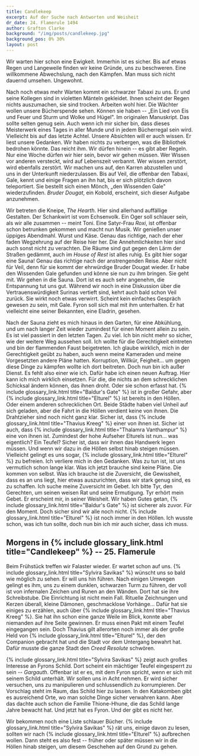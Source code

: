 ```yaml
---
title: Candlekeep
excerpt: Auf der Suche nach Antworten und Weisheit
dr_date: 24. Flamerule 1494
author: Grafton Clarke
background: "/img/posts/candlekeep.jpg"
background_pos: 0% 30%
layout: post
---
```


Wir warten hier schon eine Ewigkeit. Immerhin ist es sicher. Bis auf etwas
Regen und Langeweile finden wir keine Gründe, uns zu beschweren. Eine
willkommene Abwechslung, nach den Kämpfen. Man muss sich nicht dauernd
umsehen. Ungewohnt.

Nach noch etwas mehr Warten kommt ein schwarzer Tabaxi zu uns. Er und seine
Kollegen sind in violetten Mänteln gekleidet. Ihnen scheint der Regen nichts
auszumachen, sie sind trocken. Arbeiten wohl hier. Die Wächter wollen unsere
Bücherspende sehen. Können sie haben -- „Ein Lied von Eis und Feuer und Sturm
und Wolke und Hügel". Im originalen Manuskript. Das sollte selten genug sein.
Auch wenn ich mir sicher bin, dass dieses Meisterwerk eines Tages in aller
Munde und in jedem Bücherregal sein wird. Vielleicht bis auf das letzte
Achtel. Unsere Absichten will er auch wissen. Er liest unsere Gedanken. Wir
haben nichts zu verbergen, was die Bibliothek bedrohen könnte. Das reicht ihm.
Wir dürfen hinein -- es gibt aber Regeln. Nur eine Woche dürfen wir hier sein,
bevor wir gehen müssen. Wer Wissen vor anderen versteckt, wird auf Lebenszeit
verbannt. Wer wissen zerstört, wird ebenfalls zerstört. Wir machen uns auf,
den Karren abzustellen und uns in der Unterkunft niederzulassen. Bis auf Veil,
die offenbar den Tabaxi, Gale, kennt und einige Fragen an ihn hat, bis er sich
plötzlich davon teleportiert. Sie bestellt sich einen Mönch, „den Wissenden
Gale" wiederzufinden. *Bruder Dougat*, ein Kobold, erscheint, sich dieser
Aufgabe anzunehmen.

Wir betreten die Kneipe, *The Hearth*. Hier sind allerhand auffällige
Gestalten. Der Schankwirt ist vom Echsenvolk. Ein Oger soll schlauer
sein, als wir alle zusammen -- meint Toni. Eine Satyr-Frau *Roxi*, ist
offenbar schon betrunken gekommen und macht nun Musik. Wir genießen
unser üppiges Abendmahl. Wurst und Käse. Genau das richtige, nach der
eher faden Wegzehrung auf der Reise hier her. Die Annehmlichkeiten hier
sind auch sonst nicht zu verachten. Die Räume sind gut gegen den Lärm
der Straßen gedämmt, auch im *House of Rest* ist alles ruhig. Es gibt
hier sogar eine Sauna! Genau das richtige nach der anstrengenden Reise.
Aber nicht für Veil, denn für sie kommt der ehrwürdige Bruder Dougat
wieder. Er habe den Wissenden Gale gefunden und könne sie nun zu ihm
bringen. Sie geht mit. Wir gehen in die Sauna. Dort ist es auch sehr
angenehm, die Entspannung tut uns gut. Während wir noch in eine
Diskussion über die Vertrauenswürdigkeit Surinas vertieft sind, kehrt
auch bald schon Veil zurück. Sie wirkt noch etwas verwirrt. Scheint kein
einfaches Gespräch gewesen zu sein, mit Gale. Fyron soll sich mal mit
ihm unterhalten. Er hat vielleicht eine seiner Bekannten, eine Eladrin,
gesehen.

Nach der Sauna zieht es mich hinaus in den Garten, für eine Abkühlung, und um
nach langer Zeit wieder zumindest für einen Moment allein zu sein. Es ist viel
passiert in den letzten Tagen. Zu viel. Ich bin nicht mehr so sicher, wie der
weitere Weg aussehen soll. Ich wollte für die Gerechtigkeit eintreten und bin
der flammenden Faust beigetreten. Ich glaube wirklich, mich in der
Gerechtigkeit geübt zu haben, auch wenn meine Kameraden und meine Vorgesetzten
andere Pläne hatten. Korruption, Willkür, Feigheit... um gegen diese Dinge zu
kämpfen wollte ich dort beitreten. Doch nun bin ich außer Dienst. Es fehlt
also einer wie ich. Dafür habe ich einen neuen Auftrag. Hier kann ich mich
wirklich einsetzen. Für die, die nichts an dem schrecklichen Schicksal ändern
können, das ihnen droht. Oder sie schon erfasst hat. {% include glossary_link.html title="Baldur's Gate" %} ist in
großer Gefahr, aber {% include glossary_link.html title="Elturel" %} ist bereits in den Höllen. Oder einem anderen
schrecklichen Ort. Beide Städte haben viel Unheil auf sich geladen, aber die
Fahrt in die Höllen verdient keine von ihnen. Die Drahtzieher sind noch nicht
ganz klar. Sicher ist, dass {% include glossary_link.html title="Thavius Kreeg" %} einer von ihnen ist. Sicher ist
auch, dass {% include glossary_link.html title="Thalamra Vanthampur" %} eine von ihnen ist. Zumindest der hohe Aufseher
Elturels ist nun... was eigentlich? Ein Teufel? Sicher ist, dass wir ihnen das
Handwerk legen müssen. Und wenn wir dazu in die Höllen selbst hinab steigen
müssen. Vielleicht gelingt es uns sogar, {% include glossary_link.html title="Elturel" %} zu befreien. Ich verliere
mich in den Gedanken. Was zu tun ist, ist uns vermutlich schon lange klar. Was
ich jetzt brauche sind keine Pläne. Die kommen von selbst. Was ich brauche ist
die Zuversicht, die Gewissheit, dass es an uns liegt, hier etwas auszurichten,
dass wir stark genug sind, es zu schaffen. Ich suche meine Zuversicht im
Gebet. Ich bitte Tyr, den Gerechten, um seinen weisen Rat und seine
Ermutigung. Tyr erhört mein Gebet. Er erscheint mir, in seiner Weisheit. Wir
haben Gutes getan, {% include glossary_link.html title="Baldur's Gate" %} ist sicherer als zuvor. Für den Moment. Doch
sicher sind wir alle noch nicht. {% include glossary_link.html title="Elturel" %} ist noch immer in den Höllen. Ich
wusste schon, was ich tun sollte, doch nun bin ich mir auch sicher, dass ich
muss.

## Morgens in {% include glossary_link.html title="Candlekeep" %} -- 25. Flamerule

Beim Frühstück treffen wir Falaster wieder. Er wartet schon auf uns.
{% include glossary_link.html title="Sylvira Savikas" %} wünscht uns so bald wie möglich zu sehen. Er will uns hin
führen. Nach einigen Umwegen gelingt es ihm, uns zu einem dunklen,
schwarzen Turm zu führen, der voll ist von infernalen Zeichen und Runen
an den Wänden. Dort hat sie ihre Schreibstube. Die Einrichtung ist nicht
mein Fall. Rituelle Zeichnungen und Kerzen überall, kleine Dämonen,
geschmacklose Vorhänge... Dafür hat sie einiges zu erzählen, auch über
{% include glossary_link.html title="Thavius Kreeg" %}. Sie hat ihn schon eine ganze Weile im Blick, konnte aber
niemanden auf ihre Seite gewinnen. Er muss einen Pakt mit einem Teufel
eingegangen sein. Doch Thavius gilt allerorten noch immer als der große
Held von {% include glossary_link.html title="Elturel" %}, der den Companion gebracht hat und die Stadt vor dem
Untergang bewahrt hat. Dafür musste die ganze Stadt den *Creed Resolute*
schwören.

{% include glossary_link.html title="Sylvira Savikas" %} zeigt auch großes Interesse an Fyrons Schild. Dort scheint ein
mächtiger Teufel eingesperrt zu sein -- *Gargauth*. Offenbar ist er es,
mit dem Fyron spricht, wenn er sich mit seinem Schild unterhält. Wir
sollen uns in Acht nehmen. Er wird sicher versuchen, uns zu manipulieren
und schlussendlich zu korrumpieren. Der Vorschlag steht im Raum, das
Schild hier zu lassen. In den Katakomben gibt es ausreichend Orte, wo
man solche Dinge sicher verwahren kann. Aber das dachte auch schon die
Familie Thione-Hhune, die das Schild lange Jahre bewacht hat. Und jetzt hat es
Fyron. Und der gibt es nicht her.

Wir bekommen noch eine Liste schlauer Bücher. {% include glossary_link.html title="Sylvira Savikas" %} rät uns, einige
davon zu lesen, sollten wir nach {% include glossary_link.html title="Elturel" %} aufbrechen wollen. Dann steht
es also fest -- früher oder später müssen wir in die Höllen hinab
steigen, um diesem Geschehen auf den Grund zu gehen.
